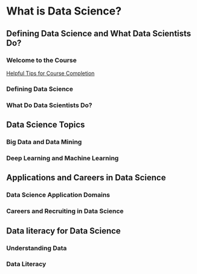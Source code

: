 # What is Data Science?
## Defining Data Science and What Data Scientists Do?
### Welcome to the Course
[Helpful Tips for Course Completion](https://cf-courses-data.s3.us.cloud-object-storage.appdomain.cloud/IBMSkillsNetwork-DS0103EN-Coursera/Helpful_Tips/Helpful_Tips_IBM_SkillsNetwork.html)
### Defining Data Science
### What Do Data Scientists Do?
## Data Science Topics
### Big Data and Data Mining
### Deep Learning and Machine Learning
## Applications and Careers in Data Science
### Data Science Application Domains
### Careers and Recruiting in Data Science
## Data literacy for Data Science
### Understanding Data
### Data Literacy